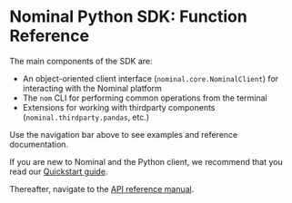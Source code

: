 # Nominal Python SDK: Function Reference

The main components of the SDK are:

- An object-oriented client interface (`nominal.core.NominalClient`)
  for interacting with the Nominal platform
- The `nom` CLI for performing common operations from the terminal
- Extensions for working with thirdparty components (`nominal.thirdparty.pandas`, etc.)

Use the navigation bar above to see examples and reference documentation.

If you are new to Nominal and the Python client, we recommend that you read our [Quickstart guide](https://docs.nominal.io/core/sdk/python-client/quickstart).

Thereafter, navigate to the [API reference manual](./reference/toplevel.md).
